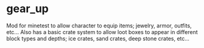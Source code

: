# gear_up

Mod for minetest to allow character to equip items; jewelry, armor, outfits, etc... Also has a basic crate system to allow loot boxes to appear in different block types and depths; ice crates, sand crates, deep stone crates, etc...
